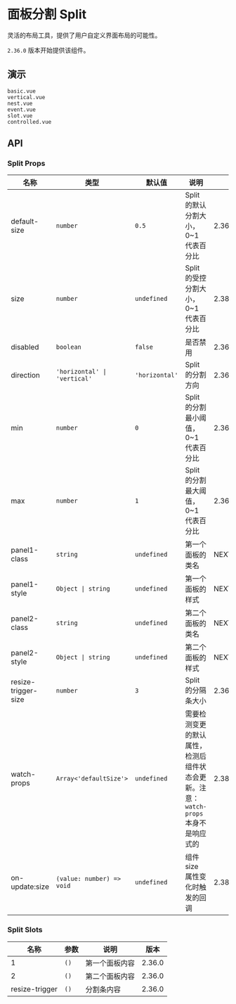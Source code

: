 # 面板分割 Split

灵活的布局工具，提供了用户自定义界面布局的可能性。

`2.36.0` 版本开始提供该组件。

## 演示

```demo
basic.vue
vertical.vue
nest.vue
event.vue
slot.vue
controlled.vue
```

## API

### Split Props

| 名称 | 类型 | 默认值 | 说明 | 版本 |
| --- | --- | --- | --- | --- |
| default-size | `number` | `0.5` | Split 的默认分割大小，0~1 代表百分比 | 2.36.0 |
| size | `number` | `undefined` | Split 的受控分割大小，0~1 代表百分比 | 2.38.0 |
| disabled | `boolean` | `false` | 是否禁用 | 2.36.0 |
| direction | `'horizontal' \| 'vertical'` | `'horizontal'` | Split 的分割方向 | 2.36.0 |
| min | `number` | `0` | Split 的分割最小阈值，0~1 代表百分比 | 2.36.0 |
| max | `number` | `1` | Split 的分割最大阈值，0~1 代表百分比 | 2.36.0 |
| panel1-class | `string` | `undefined` | 第一个面板的类名 | NEXT_VERSION |
| panel1-style | `Object \| string` | `undefined` | 第一个面板的样式 | NEXT_VERSION |
| panel2-class | `string` | `undefined` | 第二个面板的类名 | NEXT_VERSION |
| panel2-style | `Object \| string` | `undefined` | 第二个面板的样式 | NEXT_VERSION |
| resize-trigger-size | `number` | `3` | Split 的分隔条大小 | 2.36.0 |
| watch-props | `Array<'defaultSize'>` | `undefined` | 需要检测变更的默认属性，检测后组件状态会更新。注意：`watch-props` 本身不是响应式的 | 2.38.0 |
| on-update:size | `(value: number) => void` | `undefined` | 组件 size 属性变化时触发的回调 | 2.38.0 |

### Split Slots

| 名称           | 参数 | 说明           | 版本   |
| -------------- | ---- | -------------- | ------ |
| 1              | `()` | 第一个面板内容 | 2.36.0 |
| 2              | `()` | 第二个面板内容 | 2.36.0 |
| resize-trigger | `()` | 分割条内容     | 2.36.0 |
